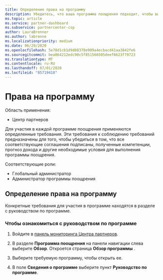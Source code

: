 ```yaml
---
title: Определение права на программу
description: Убедитесь, что ваша программа поощрения подходит, чтобы вы могли получить оплату.
ms.topic: article
ms.service: partner-dashboard
ms.subservice: partnercenter-csp
author: LauraBrenner
ms.author: labrenne
ms.localizationpriority: medium
ms.date: 06/29/2020
ms.openlocfilehash: 5e78d1cb1d9d88378e909a4ecbacd41aa3842fe6
ms.sourcegitcommit: bea864212edc90c5f851566505deef6623f79723
ms.translationtype: MT
ms.contentlocale: ru-RU
ms.lasthandoff: 07/01/2020
ms.locfileid: "85719418"
---
```

# <a name="program-eligibility"></a>Права на программу

Область применения:

- Центр партнеров

Для участия в каждой программе поощрения применяются определенные требования. Эти требования к соблюдению требований предназначены для того, чтобы убедиться в том, что все соответствующие соглашения подписаны, полученные компетенции, прогноз дохода и другие необходимые условия для выполнения программы поощрения.

Соответствующие роли:

- Глобальный администратор
- Администратор программы поощрения

## <a name="determining-your-program-eligibility"></a>Определение права на программу

Конкретные требования для участия в программе находятся в разделе с руководством по программе. 

### <a name="to-see-your-program-guide"></a>Чтобы ознакомиться с руководством по программе

1. Войдите в [панель мониторинга Центра партнеров](https://partner.microsoft.com/dashboard/).

2. В разделе **Программа поощрения** на панели навигации слева выберите **Обзор**. Откроется страница **Обзор программы** .

3. Выберите требуемую программу, чтобы открыть ее.

4. В поле **Сведения о программе** выберите пункт **Руководство по программе**.
